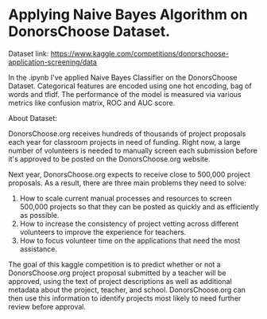 # Applying Naive Bayes Algorithm on DonorsChoose Dataset.

Dataset link: https://www.kaggle.com/competitions/donorschoose-application-screening/data


In the .ipynb I've applied Naive Bayes Classifier on the DonorsChoose Dataset. Categorical features are encoded using one hot encoding, bag of words and tfidf.
The performance of the model is measured via various metrics like confusion matrix, ROC and AUC score.


About Dataset:


DonorsChoose.org receives hundreds of thousands of project proposals each year for classroom projects in need of funding. Right now, a large number of volunteers is needed to manually screen each submission before it's approved to be posted on the DonorsChoose.org website.

Next year, DonorsChoose.org expects to receive close to 500,000 project proposals. As a result, there are three main problems they need to solve:

1. How to scale current manual processes and resources to screen 500,000 projects so that they can be posted as quickly and as efficiently as possible.
2. How to increase the consistency of project vetting across different volunteers to improve the experience for teachers.
3. How to focus volunteer time on the applications that need the most assistance.

The goal of this kaggle competition is to predict whether or not a DonorsChoose.org project proposal submitted by a teacher will be approved, using the text of project descriptions as well as additional metadata about the project, teacher, and school. DonorsChoose.org can then use this information to identify projects most likely to need further review before approval.
